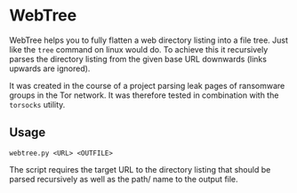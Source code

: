 # WebTree

WebTree helps you to fully flatten a web directory listing into a file tree. Just like the `tree` command on linux would do. 
To achieve this it recursively parses the directory listing from the given base URL downwards (links upwards are ignored).

It was created in the course of a project parsing leak pages of ransomware groups in the Tor network. It was therefore tested in combination with the `torsocks` utility. 

## Usage

`webtree.py <URL> <OUTFILE>`

The script requires the target URL to the directory listing that should be parsed recursively as well as the path/ name to the output file.


